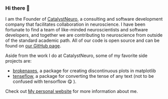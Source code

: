 ### Hi there 👋

I am the Founder of [CatalystNeuro](catalystneuro.com), a consulting and software development company that facilitates collaboration in neuroscience. I have been fortunate to find a team of like-minded neuroscientists and software developers, and together we are contributing to neuroscience from outside of the standard academic path. All of our code is open source and can be found on [our GitHub page](https://github.com/catalystneuro).

Aside from the work I do at CatalystNeuro, some of my favorite side projects are:

* [brokenaxes](https://github.com/bendichter/brokenaxes), a package for creating discontinuous plots in matplotlib
* [tenseflow](https://github.com/bendichter/tenseflow), a package for converting the tense of any text (not to be confused with tensorflow 😋 ).

Check out [My personal website](bendichter.com) for more information about me.


<!--
**bendichter/bendichter** is a ✨ _special_ ✨ repository because its `README.md` (this file) appears on your GitHub profile.

Here are some ideas to get you started:

- 🔭 I’m currently working on ...
- 🌱 I’m currently learning ...
- 👯 I’m looking to collaborate on ...
- 🤔 I’m looking for help with ...
- 💬 Ask me about ...
- 📫 How to reach me: ...
- 😄 Pronouns: ...
- ⚡ Fun fact: ...
-->
